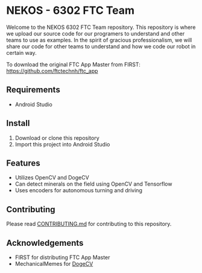 # NEKOS - 6302 FTC Team

Welcome to the NEKOS 6302 FTC Team repository. This repository is where 
we upload our source code for our programers to understand and other teams to use 
as examples. In the spirit of gracious professionalism, we will share our code for 
other teams to understand and how we code our robot in certain way.

To download the original FTC App Master from FIRST: https://github.com/ftctechnh/ftc_app

## Requirements
*  Android Studio

## Install
1. Download or clone this repository
2. Import this project into Android Studio

## Features
* Utilizes OpenCV and DogeCV
* Can detect minerals on the field using OpenCV and Tensorflow
* Uses encoders for autonomous turning and driving

## Contributing
Please read [CONTRIBUTING.md](/.github/CONTRIBUTING.md) for
contributing to this repository.

## Acknowledgements
* FIRST for distributing FTC App Master
* MechanicalMemes for [DogeCV](https://github.com/MechanicalMemes/DogeCV)
